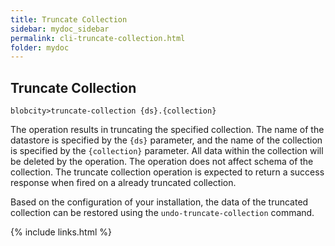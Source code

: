 ```yaml
---
title: Truncate Collection
sidebar: mydoc_sidebar
permalink: cli-truncate-collection.html
folder: mydoc
---
```


## Truncate Collection

```
blobcity>truncate-collection {ds}.{collection}
```

The operation results in truncating the specified collection. The name of the datastore is specified by the `{ds}` parameter, and the name of the collection is specified by the `{collection}` parameter. All data within the collection will be deleted by the operation. The operation does not affect schema of the collection. The truncate collection operation is expected to return a success response when fired on a already truncated collection.

Based on the configuration of your installation, the data of the truncated collection can be restored using the `undo-truncate-collection` command.

{% include links.html %}
